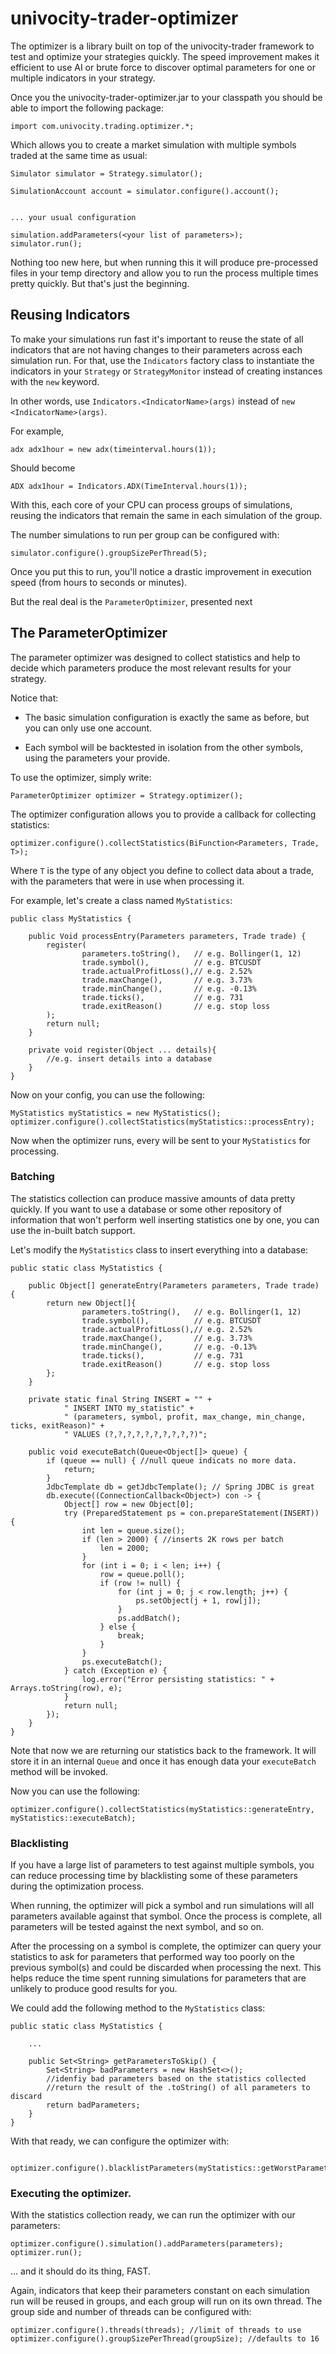 univocity-trader-optimizer
========================== 

The optimizer is a library built on top of the univocity-trader framework
to test and optimize your strategies quickly. The speed improvement makes it
efficient to use AI or brute force to discover optimal
parameters for one or multiple indicators in your strategy.

Once you the univocity-trader-optimizer.jar to your classpath you should be
able to import the following package:

```
import com.univocity.trading.optimizer.*;
```

Which allows you to create a market simulation with multiple symbols
traded at the same time as usual:

```
Simulator simulator = Strategy.simulator();

SimulationAccount account = simulator.configure().account();


... your usual configuration

simulation.addParameters(<your list of parameters>);
simulator.run();
```

Nothing too new here, but when running this it will produce pre-processed files
in your temp directory and allow you to run the process multiple times pretty
quickly. But that's just the beginning.

## Reusing Indicators

To make your simulations run fast it's important to reuse the state of all 
indicators that are not having changes to their parameters across each 
simulation run. For that, use the `Indicators` factory class to instantiate the
indicators in your `Strategy` or `StrategyMonitor` instead of creating
instances with the `new` keyword. 

In other words, use `Indicators.<IndicatorName>(args)` instead 
of `new <IndicatorName>(args)`.

For example, 

```
adx adx1hour = new adx(timeinterval.hours(1));
```

Should become

```
ADX adx1hour = Indicators.ADX(TimeInterval.hours(1));
```

With this, each core of your CPU can process groups of simulations, reusing
the indicators that remain the same in each simulation of the group. 

The number simulations to run per group can be configured with:

```
simulator.configure().groupSizePerThread(5);
```

Once you put this to run, you'll notice a drastic improvement in execution 
speed (from hours to seconds or minutes). 

But the real deal is the `ParameterOptimizer`, presented next

## The ParameterOptimizer

The parameter optimizer was designed to collect statistics and help to decide
which parameters produce the most relevant results for your strategy.

Notice that: 

 * The basic simulation configuration is exactly the same as before, but you
 can only use one account.

 * Each symbol will be backtested in isolation from the other symbols, using the 
parameters your provide.  

To use the optimizer, simply write:

```
ParameterOptimizer optimizer = Strategy.optimizer();
```

The optimizer configuration allows you to provide a callback for collecting
statistics:

```
optimizer.configure().collectStatistics(BiFunction<Parameters, Trade, T>);
```

Where `T` is the type of any object you define to collect data about a trade, 
with the parameters that were in use when processing it.

For example, let's create a class named `MyStatistics`:

```
public class MyStatistics {
		
	public Void processEntry(Parameters parameters, Trade trade) {
		register(
				parameters.toString(),   // e.g. Bollinger(1, 12)
				trade.symbol(),          // e.g. BTCUSDT
				trade.actualProfitLoss(),// e.g. 2.52%
				trade.maxChange(),       // e.g. 3.73%
				trade.minChange(),       // e.g. -0.13%
				trade.ticks(),           // e.g. 731
				trade.exitReason()       // e.g. stop loss
		);
		return null;
	}

    private void register(Object ... details){
		//e.g. insert details into a database
	}
}
```

Now on your config, you can use the following:

```
MyStatistics myStatistics = new MyStatistics();
optimizer.configure().collectStatistics(myStatistics::processEntry);
```

Now when the optimizer runs, every will be sent to your `MyStatistics` for 
processing.  

### Batching

The statistics collection can produce massive amounts of data pretty quickly. If
you want to use a database or some other repository of information that won't 
perform well inserting statistics one by one, you can use the in-built batch
support.

Let's modify the `MyStatistics` class to insert everything into a database:

```
public static class MyStatistics {

    public Object[] generateEntry(Parameters parameters, Trade trade) {
        return new Object[]{
                parameters.toString(),   // e.g. Bollinger(1, 12)
                trade.symbol(),          // e.g. BTCUSDT
                trade.actualProfitLoss(),// e.g. 2.52%
                trade.maxChange(),       // e.g. 3.73%
                trade.minChange(),       // e.g. -0.13%
                trade.ticks(),           // e.g. 731
                trade.exitReason()       // e.g. stop loss
        };
    }

    private static final String INSERT = "" +
            " INSERT INTO my_statistic" +
            " (parameters, symbol, profit, max_change, min_change, ticks, exitReason)" +
            " VALUES (?,?,?,?,?,?,?,?,?,?)";
    
    public void executeBatch(Queue<Object[]> queue) {
        if (queue == null) { //null queue indicats no more data.
            return;
        }
        JdbcTemplate db = getJdbcTemplate(); // Spring JDBC is great
        db.execute((ConnectionCallback<Object>) con -> {
            Object[] row = new Object[0];
            try (PreparedStatement ps = con.prepareStatement(INSERT)) {
                int len = queue.size();
                if (len > 2000) { //inserts 2K rows per batch
                    len = 2000;
                }
                for (int i = 0; i < len; i++) {
                    row = queue.poll();
                    if (row != null) {
                        for (int j = 0; j < row.length; j++) {
                            ps.setObject(j + 1, row[j]);
                        }
                        ps.addBatch();
                    } else {
                        break;
                    }
                }
                ps.executeBatch();
            } catch (Exception e) {
                log.error("Error persisting statistics: " + Arrays.toString(row), e);
            }
            return null;
        });
    }
}
```

Note that now we are returning our statistics back to the framework. It will
store it in an internal `Queue` and once it has enough data your `executeBatch`
method will be invoked.

Now you can use the following:

```
optimizer.configure().collectStatistics(myStatistics::generateEntry, myStatistics::executeBatch);
```

### Blacklisting

If you have a large list of parameters to test against multiple symbols, you can
reduce processing time by blacklisting some of these parameters during the 
optimization process.

When running, the optimizer will pick a symbol and run simulations will all 
parameters available against that symbol. Once the process is complete, all
parameters will be tested against the next symbol, and so on.

After the processing on a symbol is complete, the optimizer can query your 
statistics to ask for parameters that performed way too poorly on the previous
symbol(s) and could be discarded when processing the next. This helps reduce the
time spent running simulations for parameters that are unlikely to produce good
results for you.

We could add the following method to the `MyStatistics` class:

```
public static class MyStatistics {
    
    ...

    public Set<String> getParametersToSkip() {
        Set<String> badParameters = new HashSet<>();
        //idenfiy bad parameters based on the statistics collected
        //return the result of the .toString() of all parameters to discard  
        return badParameters;
    }
}
```

With that ready, we can configure the optimizer with: 

```
    optimizer.configure().blacklistParameters(myStatistics::getWorstParameters);
```


### Executing the optimizer.

With the statistics collection ready, we can run the optimizer with our 
parameters: 

```
optimizer.configure().simulation().addParameters(parameters);
optimizer.run();
```

... and it should do its thing, FAST.

Again, indicators that keep their parameters constant on each simulation run
will be reused in groups, and each group will run on its own thread. The 
group side and number of threads can be configured with:

```
optimizer.configure().threads(threads); //limit of threads to use
optimizer.configure().groupSizePerThread(groupSize); //defaults to 16
```

